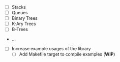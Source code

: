 - [ ] Stacks
- [ ] Queues
- [ ] Binary Trees
- [ ] K-Ary Trees
- [ ] B-Trees
- ...
- [ ] Increase example usages of the library
  - [ ] Add Makefile target to compile examples (**WIP**)
